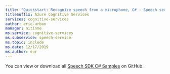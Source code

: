 ```yaml
---
title: "Quickstart: Recognize speech from a microphone, C# - Speech service"
titleSuffix: Azure Cognitive Services
services: cognitive-services
author: eric-urban
manager: nitinme
ms.service: cognitive-services
ms.subservice: speech-service
ms.topic: include
ms.date: 12/17/2019
ms.author: eur
---
```


You can view or download all <a href="https://aka.ms/speech/github-csharp">Speech SDK C# Samples</a> on GitHub. 
